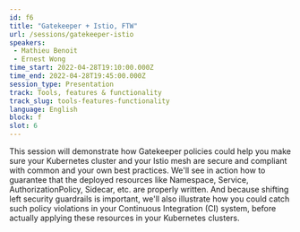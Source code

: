 ```yaml
---
id: f6
title: "Gatekeeper + Istio, FTW"
url: /sessions/gatekeeper-istio
speakers:
 - Mathieu Benoit
 - Ernest Wong
time_start: 2022-04-28T19:10:00.000Z
time_end: 2022-04-28T19:45:00.000Z
session_type: Presentation
track: Tools, features & functionality
track_slug: tools-features-functionality
language: English
block: f
slot: 6
---
```


This session will demonstrate how Gatekeeper policies could help you make sure your Kubernetes cluster and your Istio mesh are secure and compliant with common and your own best practices. We'll see in action how to guarantee that the deployed resources like Namespace, Service, AuthorizationPolicy, Sidecar, etc. are properly written. And because shifting left security guardrails is important, we'll also illustrate how you could catch such policy violations in your Continuous Integration (CI) system, before actually applying these resources in your Kubernetes clusters.